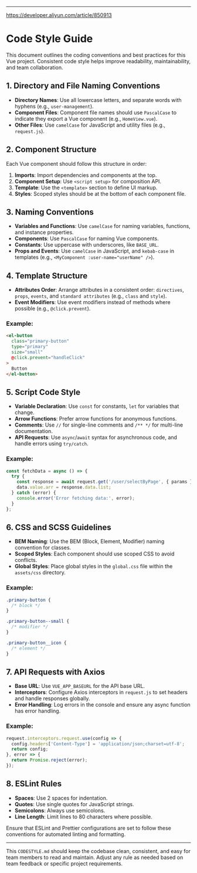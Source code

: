 
---
https://developer.aliyun.com/article/850913

# Code Style Guide

This document outlines the coding conventions and best practices for this Vue project. Consistent code style helps improve readability, maintainability, and team collaboration.

## 1. Directory and File Naming Conventions

- **Directory Names**: Use all lowercase letters, and separate words with hyphens (e.g., `user-management`).
- **Component Files**: Component file names should use `PascalCase` to indicate they export a Vue component (e.g., `HomeView.vue`).
- **Other Files**: Use `camelCase` for JavaScript and utility files (e.g., `request.js`).

## 2. Component Structure

Each Vue component should follow this structure in order:

1. **Imports**: Import dependencies and components at the top.
2. **Component Setup**: Use `<script setup>` for composition API.
3. **Template**: Use the `<template>` section to define UI markup.
4. **Styles**: Scoped styles should be at the bottom of each component file.

## 3. Naming Conventions

- **Variables and Functions**: Use `camelCase` for naming variables, functions, and instance properties.
- **Components**: Use `PascalCase` for naming Vue components.
- **Constants**: Use uppercase with underscores, like `BASE_URL`.
- **Props and Events**: Use `camelCase` in JavaScript, and `kebab-case` in templates (e.g., `<MyComponent :user-name="userName" />`).

## 4. Template Structure

- **Attributes Order**: Arrange attributes in a consistent order: `directives`, `props`, `events`, and `standard attributes` (e.g., `class` and `style`).
- **Event Modifiers**: Use event modifiers instead of methods where possible (e.g., `@click.prevent`).

### Example:
```html
<el-button
  class="primary-button"
  type="primary"
  size="small"
  @click.prevent="handleClick"
>
  Button
</el-button>
```

## 5. Script Code Style

- **Variable Declaration**: Use `const` for constants, `let` for variables that change.
- **Arrow Functions**: Prefer arrow functions for anonymous functions.
- **Comments**: Use `//` for single-line comments and `/** */` for multi-line documentation.
- **API Requests**: Use `async`/`await` syntax for asynchronous code, and handle errors using `try/catch`.

### Example:
```javascript
const fetchData = async () => {
  try {
    const response = await request.get('/user/selectByPage', { params });
    data.value.arr = response.data.list;
  } catch (error) {
    console.error('Error fetching data:', error);
  }
};
```

## 6. CSS and SCSS Guidelines

- **BEM Naming**: Use the BEM (Block, Element, Modifier) naming convention for classes.
- **Scoped Styles**: Each component should use scoped CSS to avoid conflicts.
- **Global Styles**: Place global styles in the `global.css` file within the `assets/css` directory.

### Example:
```css
.primary-button {
  /* block */
}

.primary-button--small {
  /* modifier */
}

.primary-button__icon {
  /* element */
}
```

## 7. API Requests with Axios

- **Base URL**: Use `VUE_APP_BASEURL` for the API base URL.
- **Interceptors**: Configure Axios interceptors in `request.js` to set headers and handle responses globally.
- **Error Handling**: Log errors in the console and ensure any async function has error handling.

### Example:
```javascript
request.interceptors.request.use(config => {
  config.headers['Content-Type'] = 'application/json;charset=utf-8';
  return config;
}, error => {
  return Promise.reject(error);
});
```

## 8. ESLint Rules

- **Spaces**: Use 2 spaces for indentation.
- **Quotes**: Use single quotes for JavaScript strings.
- **Semicolons**: Always use semicolons.
- **Line Length**: Limit lines to 80 characters where possible.

Ensure that ESLint and Prettier configurations are set to follow these conventions for automated linting and formatting.

---

This `CODESTYLE.md` should keep the codebase clean, consistent, and easy for team members to read and maintain. Adjust any rule as needed based on team feedback or specific project requirements.
